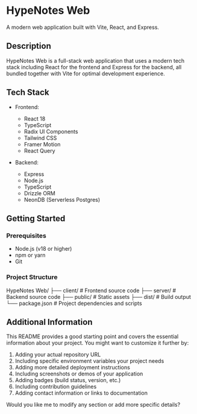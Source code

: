 # HypeNotes Web

A modern web application built with Vite, React, and Express.

## Description

HypeNotes Web is a full-stack web application that uses a modern tech stack including React for the frontend and Express for the backend, all bundled together with Vite for optimal development experience.

## Tech Stack

- Frontend:
  - React 18
  - TypeScript
  - Radix UI Components
  - Tailwind CSS
  - Framer Motion
  - React Query

- Backend:
  - Express
  - Node.js
  - TypeScript
  - Drizzle ORM
  - NeonDB (Serverless Postgres)

## Getting Started

### Prerequisites

- Node.js (v18 or higher)
- npm or yarn
- Git

### Project Structure

HypeNotes Web/
├── client/           # Frontend source code
├── server/           # Backend source code
├── public/           # Static assets
├── dist/            # Build output
└── package.json     # Project dependencies and scripts

## Additional Information

This README provides a good starting point and covers the essential information about your project. You might want to customize it further by:

1. Adding your actual repository URL
2. Including specific environment variables your project needs
3. Adding more detailed deployment instructions
4. Including screenshots or demos of your application
5. Adding badges (build status, version, etc.)
6. Including contribution guidelines
7. Adding contact information or links to documentation

Would you like me to modify any section or add more specific details?

